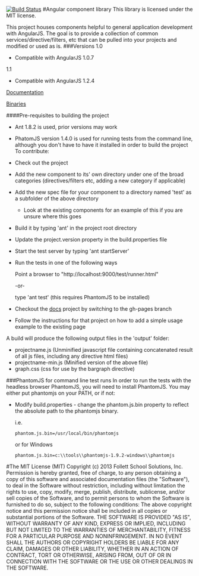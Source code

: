[![Build Status](https://travis-ci.org/FollettSchoolSolutions/fac.png?branch=master)](https://travis-ci.org/FollettSchoolSolutions/fac)
#Angular component library
This library is licensed under the MIT license.

This project houses components helpful to general application development with AngularJS.  The goal is to provide a collection of common services/directive/filters, etc
that can be pulled into your projects and modified or used as is.
###Versions
1.0
 
* Compatible with AngularJS 1.0.7

1.1

* Compatible with AngularJS 1.2.4

[Documentation](http://follettschoolsolutions.github.io/fac/)

[Binaries](https://github.com/FollettSchoolSolutions/fac/tree/gh-pages)

####Pre-requisites to building the project
* Ant 1.8.2 is used, prior versions may work
* PhatomJS version 1.4.0 is used for running tests from the command line, although you don't have to have it installed in order to build the project
To contribute:

* Check out the project
* Add the new component to its' own directory under one of the broad categories (directives/filters etc, adding a new category if applicable)
* Add the new spec file for your component to a directory named 'test' as a subfolder of the above directory
  * Look at the existing components for an example of this if you are unsure where this goes
* Build it by typing 'ant' in the project root directory
* Update the project.version property in the build.properties file
* Start the test server by typing 'ant startServer' 
* Run the tests in one of the following ways

  Point a browser to "http://localhost:9000/test/runner.html"

  -or-

  type 'ant test' (this requires PhantomJS to be installed)

* Checkout the [docs](https://github.com/FollettSchoolSolutions/fac/tree/gh-pages) project by switching to the gh-pages branch
* Follow the instructions for that project on how to add a simple usage example to the existing page

A build will produce the following output files in the 'output' folder:

* projectname.js (Unminified javascript file containing concatenated result of all js files, including any directive html files)
* projectname-min.js (Minified version of the above file)
* graph.css  (css for use by the bargraph directive)


###PhantomJS for command line test runs
In order to run the tests with the headless browser PhantomJS, you will need to install PhantomJS.  You may either put phantomjs on your PATH, or if not:

* Modify build.properties - change the phantom.js.bin property to reflect the absolute path to the phantomjs binary.  

  i.e.

  `phantom.js.bin=/usr/local/bin/phantomjs`

  or for Windows

  `phantom.js.bin=c:\\tools\\phantomjs-1.9.2-windows\\phantomjs`


#The MIT License (MIT)
Copyright (c) 2013 Follett School Solutions, Inc.
Permission is hereby granted, free of charge, to any person obtaining a copy
of this software and associated documentation files (the "Software"), to deal
in the Software without restriction, including without limitation the rights
to use, copy, modify, merge, publish, distribute, sublicense, and/or sell
copies of the Software, and to permit persons to whom the Software is
furnished to do so, subject to the following conditions:
The above copyright notice and this permission notice shall be included in
all copies or substantial portions of the Software.
THE SOFTWARE IS PROVIDED "AS IS", WITHOUT WARRANTY OF ANY KIND, EXPRESS OR
IMPLIED, INCLUDING BUT NOT LIMITED TO THE WARRANTIES OF MERCHANTABILITY,
FITNESS FOR A PARTICULAR PURPOSE AND NONINFRINGEMENT. IN NO EVENT SHALL THE
AUTHORS OR COPYRIGHT HOLDERS BE LIABLE FOR ANY CLAIM, DAMAGES OR OTHER
LIABILITY, WHETHER IN AN ACTION OF CONTRACT, TORT OR OTHERWISE, ARISING FROM,
OUT OF OR IN CONNECTION WITH THE SOFTWARE OR THE USE OR OTHER DEALINGS IN
THE SOFTWARE.

